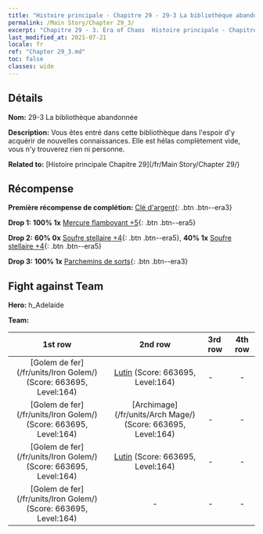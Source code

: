 ```yaml
---
title: "Histoire principale - Chapitre 29 - 29-3 La bibliothèque abandonnée"
permalink: /Main Story/Chapter 29_3/
excerpt: "Chapitre 29 - 3. Era of Chaos  Histoire principale - Chapitre 29_3. 29-3 La bibliothèque abandonnée"
last_modified_at: 2021-07-21
locale: fr
ref: "Chapter 29_3.md"
toc: false
classes: wide
---
```


## Détails

 **Nom:** 29-3 La bibliothèque abandonnée

 **Description:** Vous êtes entré dans cette bibliothèque dans l'espoir d'y acquérir de nouvelles connaissances. Elle est hélas complètement vide, vous n'y trouverez rien ni personne.

 **Related to:** [Histoire principale Chapitre 29](/fr/Main Story/Chapter 29/)

## Récompense

 **Première récompense de complétion:** [Clé d'argent](/ItemsFR/con_693/){: .btn .btn--era3}

 **Drop 1:** **100% 1x** [Mercure flamboyant +5](/ItemsFR/mat_98/){: .btn .btn--era5}

 **Drop 2:** **60% 0x** [Soufre stellaire +4](/ItemsFR/mat_92/){: .btn .btn--era5}, **40% 1x** [Soufre stellaire +4](/ItemsFR/mat_92/){: .btn .btn--era5}

 **Drop 3:** **100% 1x** [Parchemins de sorts](/ItemsFR/con_694/){: .btn .btn--era3}


## Fight against Team
 **Hero:** h_Adelaide

 **Team:**


  | 1st row | 2nd row | 3rd row | 4th row |
  |:----:|:----:|:----|:----:|
  | [Golem de fer](/fr/units/Iron Golem/) (Score: 663695, Level:164)  | [Lutin](/fr/units/Gremlin/) (Score: 663695, Level:164)  | - | - |
  | [Golem de fer](/fr/units/Iron Golem/) (Score: 663695, Level:164)  | [Archimage](/fr/units/Arch Mage/) (Score: 663695, Level:164)  | - | - |
  | [Golem de fer](/fr/units/Iron Golem/) (Score: 663695, Level:164)  | [Lutin](/fr/units/Gremlin/) (Score: 663695, Level:164)  | - | - |
  | [Golem de fer](/fr/units/Iron Golem/) (Score: 663695, Level:164)  | - | - | - |


